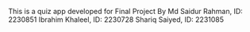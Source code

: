 This is a quiz app developed for Final Project 
By
Md Saidur Rahman, ID: 2230851
Ibrahim Khaleel, ID: 2230728
Shariq Saiyed, ID: 2231085